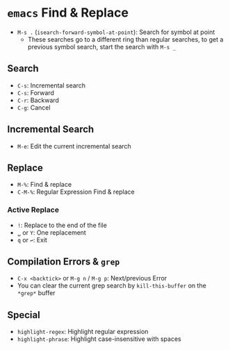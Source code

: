 # `emacs` Find & Replace

- `M-s .` (`isearch-forward-symbol-at-point`): Search for symbol at point
    - These searches go to a different ring than regular searches, to get a previous symbol search, start the search with `M-s _`

## Search

- `C-s`: Incremental search
- `C-s`: Forward
- `C-r`: Backward
- `C-g`: Cancel

## Incremental Search

- `M-e`: Edit the current incremental search

## Replace

- `M-%`: Find & replace
- `C-M-%`: Regular Expression Find & replace

### Active Replace

- `!`: Replace to the end of the file
- `␣` or `Y`: One replacement
- `q` or `↩`: Exit

## Compilation Errors & `grep`

- `C-x <backtick>` or `M-g n` / `M-g p`: Next/previous Error
- You can clear the current grep search by `kill-this-buffer` on the `*grep*` buffer

## Special

- `highlight-regex`: Highlight regular expression
- `highlight-phrase`: Highlight case-insensitive with spaces
